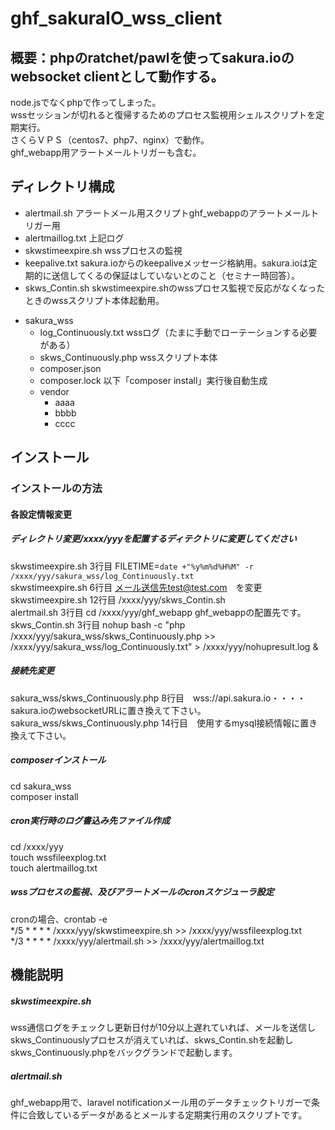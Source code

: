 # ghf_sakuraIO_wss_client
## 概要：phpのratchet/pawlを使ってsakura.ioのwebsocket clientとして動作する。  
node.jsでなくphpで作ってしまった。  
wssセッションが切れると復帰するためのプロセス監視用シェルスクリプトを定期実行。   
さくらＶＰＳ（centos7、php7、nginx）で動作。  
ghf_webapp用アラートメールトリガーも含む。 

## ディレクトリ構成

+ alertmail.sh          アラートメール用スクリプトghf_webappのアラートメールトリガー用  
+ alertmaillog.txt      上記ログ  
+ skwstimeexpire.sh     wssプロセスの監視  
+ keepalive.txt         sakura.ioからのkeepaliveメッセージ格納用。sakura.ioは定期的に送信してくるの保証はしていないとのこと（セミナー時回答）。  
+ skws_Contin.sh        skwstimeexpire.shのwssプロセス監視で反応がなくなったときのwssスクリプト本体起動用。  
- sakura_wss  
	+ log_Continuously.txt    wssログ（たまに手動でローテーションする必要がある）  
	+ skws_Continuously.php   wssスクリプト本体  
	+ composer.json  
	+ composer.lock        以下「composer install」実行後自動生成  
	- vendor  
		+ aaaa  
		+ bbbb  
		- cccc  

## インストール  

### インストールの方法  

#### 各設定情報変更  
##### ディレクトリ変更/xxxx/yyyを配置するディテクトリに変更してください  
skwstimeexpire.sh  3行目    FILETIME=`date +"%y%m%d%H%M" -r /xxxx/yyy/sakura_wss/log_Continuously.txt`  
skwstimeexpire.sh  6行目    メール送信先test@test.com　を変更  
skwstimeexpire.sh 12行目    /xxxx/yyy/skws_Contin.sh  
alertmail.sh       3行目    cd /xxxx/yyy/ghf_webapp    ghf_webappの配置先です。  
skws_Contin.sh     3行目    nohup bash -c "php /xxxx/yyy/sakura_wss/skws_Continuously.php >> /xxxx/yyy/sakura_wss/log_Continuously.txt" > /xxxx/yyy/nohupresult.log &  

##### 接続先変更  
sakura_wss/skws_Continuously.php  8行目　wss://api.sakura.io・・・・sakura.ioのwebsocketURLに置き換えて下さい。  
sakura_wss/skws_Continuously.php 14行目　使用するmysql接続情報に置き換えて下さい。  

##### composerインストール  
cd sakura_wss  
composer install  

##### cron実行時のログ書込み先ファイル作成  
cd /xxxx/yyy  
touch wssfileexplog.txt  
touch alertmaillog.txt  

##### wssプロセスの監視、及びアラートメールのcronスケジューラ設定  
cronの場合、crontab -e  
*/5 * * * * /xxxx/yyy/skwstimeexpire.sh >> /xxxx/yyy/wssfileexplog.txt  
*/3 * * * * /xxxx/yyy/alertmail.sh >> /xxxx/yyy/alertmaillog.txt  


## 機能説明  
##### skwstimeexpire.sh  
wss通信ログをチェックし更新日付が10分以上遅れていれば、メールを送信し  
skws_Continuouslyプロセスが消えていれば、skws_Contin.shを起動し  
skws_Continuously.phpをバックグランドで起動します。  
##### alertmail.sh  
ghf_webapp用で、laravel notificationメール用のデータチェックトリガーで条件に合致しているデータがあるとメールする定期実行用のスクリプトです。  

